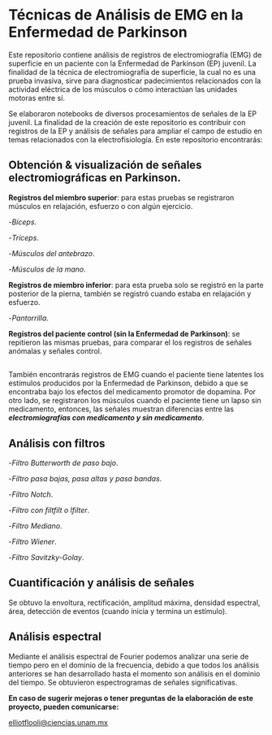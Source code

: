 # Técnicas de Análisis de EMG en la Enfermedad de Parkinson 
Este repositorio contiene análisis de registros de electromiografía (EMG) de superficie en un paciente con la Enfermedad de Parkinson (EP) juvenil. La finalidad de la técnica de electromiografía de superficie, la cual no es una prueba invasiva, sirve para diagnosticar padecimientos relacionados con la actividad eléctrica de los músculos o cómo interactúan las unidades motoras entre sí.

Se elaboraron notebooks de diversos procesamientos de señales de la EP juvenil. La finalidad de la creación de este repositorio es contribuir con registros de la EP y análisis de señales para ampliar el campo de estudio en temas relacionados con la electrofisiología. En este repositorio encontrarás:
##
## Obtención & visualización de señales electromiográficas en Parkinson.
**Registros del miembro superior**: para estas pruebas se registraron músculos en relajación, esfuerzo o con algún ejercicio. 
  
  -*Bíceps*.
  
  -*Tríceps*.
  
  -*Músculos del antebrazo*.
  
  -*Músculos de la mano*. 

**Registros de miembro inferior**: para esta prueba solo se registró en la parte posterior de la pierna, también se registró cuando estaba en relajación y esfuerzo. 

  -*Pantorrilla*. 
  
**Registros del paciente control (sin la Enfermedad de Parkinson)**: se repitieron las mismas pruebas, para comparar el los registros de señales anómalas y señales control. 
## 
También encontrarás registros de EMG cuando el paciente tiene latentes los estímulos producidos por la Enfermedad de Parkinson, debido a que se encontraba bajo los efectos del medicamento promotor de dopamina. Por otro lado, se registraron los músculos cuando el paciente tiene un lapso sin medicamento, entonces, las señales muestran diferencias entre las ***electromiografías con medicamento y sin medicamento***.
##
## Análisis con filtros
  -*Filtro Butterworth de paso bajo*.
  
  -*Filtro pasa bajas, pasa altas y pasa bandas*.
  
  -*Filtro Notch*.
  
  -*Filtro con filtfilt o lfilter*.
  
  -*Filtro Mediano*.
  
  -*Filtro Wiener*.
  
  -*Filtro Savitzky-Golay*.
## 
## Cuantificación y análisis  de señales

Se obtuvo la envoltura, rectificación, amplitud máxima, densidad espectral, área, detección de eventos (cuando inicia y termina un estímulo). 
##
## Análisis espectral

Mediante el análisis espectral de Fourier podemos analizar una serie de tiempo pero en el dominio de la frecuencia, debido a que todos los análisis anteriores se han desarrollado hasta el momento son análisis en el dominio del tiempo. Se obtuvieron espectrogramas de señales significativas.

****En caso de sugerir mejoras o tener preguntas de la elaboración de este proyecto, pueden comunicarse:****

elliotflooli@ciencias.unam.mx
